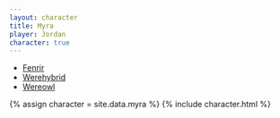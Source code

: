 ```yaml
---
layout: character
title: Myra
player: Jordan
character: true
---
```


- [Fenrir](./fenrir)
- [Werehybrid](./werehybrid)
- [Wereowl](./wereowl)

{% assign character = site.data.myra %}
{% include character.html %}